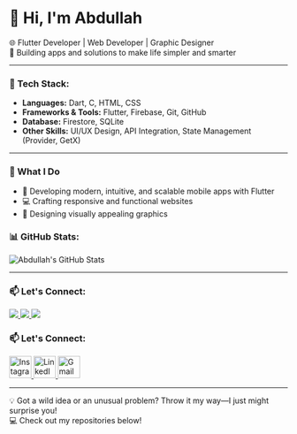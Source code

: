 # 👋 Hi, I'm Abdullah  
🌐 Flutter Developer | Web Developer | Graphic Designer  
🚀 Building apps and solutions to make life simpler and smarter  

---

### 🚀 Tech Stack:
- **Languages:** Dart, C, HTML, CSS
- **Frameworks & Tools:** Flutter, Firebase, Git, GitHub
- **Database:** Firestore, SQLite
- **Other Skills:** UI/UX Design, API Integration, State Management (Provider, GetX)

---

### 🌟 What I Do  
- 📱 Developing modern, intuitive, and scalable mobile apps with Flutter
- 💻 Crafting responsive and functional websites
- 🎨 Designing visually appealing graphics
  
### 📊 GitHub Stats:
![Abdullah's GitHub Stats](https://github-readme-stats.vercel.app/api?username=AbdullahAli2005&show_icons=true&theme=radical)

---

### 📫 Let's Connect:

<p align="left">
  <a href="https://instagram.com/__abdullah.ali__" target="_blank">
    <img src="[https://img.icons8.com/neon/48/instagram-new.png](https://raw.githubusercontent.com/rahuldkjain/github-profile-readme-generator/master/src/images/icons/Social/instagram.svg)"/>
  </a>
  <a href="https://www.linkedin.com/in/abdullah-ali-44a892330" target="_blank">
    <img src="https://img.icons8.com/neon/48/linkedin.png"/>
  </a>
  <a href="mailto:smabd7409@gmail.com">
    <img src="https://img.icons8.com/neon/48/gmail.png"/>
  </a>
</p>

### 📫 Let's Connect:

<p align="left">
  <a href="https://instagram.com/YOUR_INSTAGRAM_HANDLE" target="_blank">
    <img src="https://upload.wikimedia.org/wikipedia/commons/a/a5/Instagram_icon.png" alt="Instagram" width="40" height="40"/>
  </a>
  <a href="https://www.linkedin.com/in/YOUR_LINKEDIN_PROFILE" target="_blank">
    <img src="https://upload.wikimedia.org/wikipedia/commons/c/ca/LinkedIn_logo_initials.png" alt="LinkedIn" width="40" height="40"/>
  </a>
  <a href="mailto:your.email@gmail.com">
    <img src="https://upload.wikimedia.org/wikipedia/commons/4/4e/Gmail_Icon.png" alt="Gmail" width="40" height="40"/>
  </a>
</p>

---

💡 Got a wild idea or an unusual problem? Throw it my way—I just might surprise you!  
💻 Check out my repositories below!
